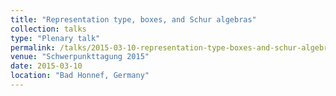 ```yaml
---
title: "Representation type, boxes, and Schur algebras"
collection: talks
type: "Plenary talk"
permalink: /talks/2015-03-10-representation-type-boxes-and-schur-algebras
venue: "Schwerpunkttagung 2015"
date: 2015-03-10
location: "Bad Honnef, Germany"
---
```


